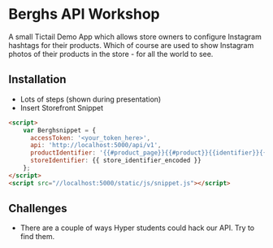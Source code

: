 # Berghs API Workshop

A small Tictail Demo App which allows store owners to configure Instagram hashtags for their products.
Which of course are used to show Instagram photos of their products in the store - for all the world to see.


## Installation

* Lots of steps (shown during presentation)
* Insert Storefront Snippet

```html
<script>
    var Berghsnippet = {
      accessToken: '<your_token_here>',
      api: 'http://localhost:5000/api/v1',
      productIdentifier: '{{#product_page}}{{#product}}{{identifier}}{{/product}}{{/product_page}}',
      storeIdentifier: {{ store_identifier_encoded }}
    };
</script>
<script src="//localhost:5000/static/js/snippet.js"></script>
```

## Challenges

* There are a couple of ways Hyper students could hack our API. Try to find them.
